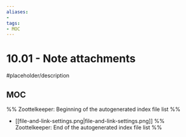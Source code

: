 ```yaml
---
aliases:
- 
tags:
- MOC
---
```


# 10.01 - Note attachments

#placeholder/description 

## MOC

%% Zoottelkeeper: Beginning of the autogenerated index file list  %%
- [[file-and-link-settings.png|file-and-link-settings.png]]
%% Zoottelkeeper: End of the autogenerated index file list  %%